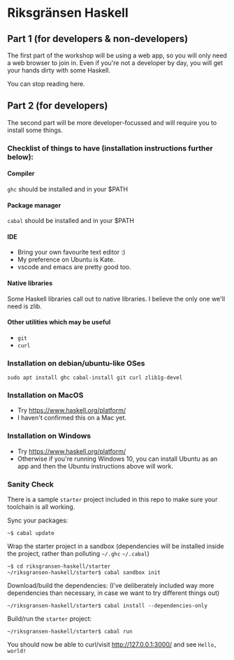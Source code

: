 # Riksgränsen Haskell

## Part 1 (for developers & non-developers)

The first part of the workshop will be using a web app, so you will only need a web browser to join in.  Even if you're not a developer by day, you will get your hands dirty with some Haskell.

You can stop reading here.

## Part 2 (for developers)

The second part will be more developer-focussed and will require you to install some things.

### Checklist of things to have (installation instructions further below):
#### Compiler
`ghc` should be installed and in your $PATH

#### Package manager
`cabal` should be installed and in your $PATH

#### IDE
* Bring your own favourite text editor :)
* My preference on Ubuntu is Kate.
* vscode and emacs are pretty good too.

#### Native libraries
Some Haskell libraries call out to native libraries.  I believe the only one we'll need is zlib.

#### Other utilities which may be useful
* `git`
* `curl`

### Installation on debian/ubuntu-like OSes
```sudo apt install ghc cabal-install git curl zlib1g-devel```

### Installation on MacOS
* Try https://www.haskell.org/platform/
* I haven't confirmed this on a Mac yet.

### Installation on Windows
* Try https://www.haskell.org/platform/
* Otherwise if you're running Windows 10, you can install Ubuntu as an app and then the Ubuntu instructions above will work.

### Sanity Check

There is a sample `starter` project included in this repo to make sure your toolchain is all working.

Sync your packages:
```
~$ cabal update
```

Wrap the starter project in a sandbox (dependencies will be installed inside the project, rather than polluting `~/.ghc` `~/.cabal`)
```
~$ cd riksgransen-haskell/starter
~/riksgransen-haskell/starter$ cabal sandbox init
```

Download/build the dependencies:
(I've deliberately included way more dependencies than necessary, in case we want to try different things out)
```
~/riksgransen-haskell/starter$ cabal install --dependencies-only 
```

Build/run the `starter` project:
```
~/riksgransen-haskell/starter$ cabal run
```

You should now be able to curl/visit http://127.0.0.1:3000/ and see
```Hello, world!```






